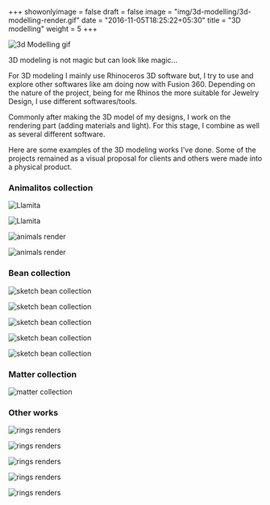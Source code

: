 +++
showonlyimage = false
draft = false
image = "img/3d-modelling/3d-modelling-render.gif"
date = "2016-11-05T18:25:22+05:30"
title = "3D modelling"
weight = 5
+++
<!--more-->

![3d Modelling gif](/img/3d-modelling/3d-modelling-render.gif)

3D modeling is not magic but can look like magic...

For 3D modeling I mainly use Rhinoceros 3D software but, I try to use and explore other softwares like am doing now with Fusion 360. 
Depending on the nature of the project, being for me Rhinos the more suitable for Jewelry Design, I use different softwares/tools.

Commonly after making the 3D model of my designs, I work on the rendering part (adding materials and light). For this stage, I combine as well as several different software.

Here are some examples of the 3D modeling works I've done. Some of the projects remained as a visual proposal for clients and others were made into a physical product.

### Animalitos collection

![Llamita](/img/3d-modelling/20200228-llamita-tech-drw.jpg)

![Llamita](/img/3d-modelling/20200228-llamita.jpg)

![animals render](/img/3d-modelling/20200228-zoo-animals-animation-smaller2.gif)

![animals render](/img/3d-modelling/20200228-zoo-collection2.jpg)


### Bean collection

![sketch bean collection](/img/3d-modelling/bean-collection1.jpg)

![sketch bean collection](/img/3d-modelling/bean-collection2.jpg)

![sketch bean collection](/img/3d-modelling/bean-collection3.jpg)

![sketch bean collection](/img/3d-modelling/bean-collection4.jpg)

![sketch bean collection](/img/3d-modelling/bean-collection5.jpg)

### Matter collection

![matter collection](/img/3d-modelling/matter-collection.jpg)

### Other works

![rings renders](/img/3d-modelling/renders-rings-1.jpg)

![rings renders](/img/3d-modelling/renders-rings-2.jpg)

![rings renders](/img/3d-modelling/renders-rings-3.jpg)

![rings renders](/img/3d-modelling/renders-rings-4.jpg)

![rings renders](/img/3d-modelling/renders-rings-5.jpg)





